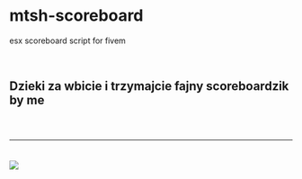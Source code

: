 # mtsh-scoreboard
esx scoreboard script for fivem 

<br> 

<h2> Dzieki za wbicie i trzymajcie fajny scoreboardzik by me</h2>
<br>
<h3>

<hr>
<br>
<img src="https://i.imgur.com/dIsYaJI.png" />

